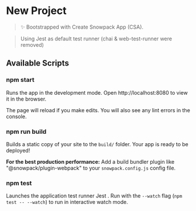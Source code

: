# New Project

> ✨ Bootstrapped with Create Snowpack App (CSA).

> Using Jest as default test runner (chai & web-test-runner were removed)
## Available Scripts

### npm start

Runs the app in the development mode.
Open http://localhost:8080 to view it in the browser.

The page will reload if you make edits.
You will also see any lint errors in the console.

### npm run build

Builds a static copy of your site to the `build/` folder.
Your app is ready to be deployed!

**For the best production performance:** Add a build bundler plugin like "@snowpack/plugin-webpack" to your `snowpack.config.js` config file.

### npm test

Launches the application test runner Jest .
Run with the `--watch` flag (`npm test -- --watch`) to run in interactive watch mode.
